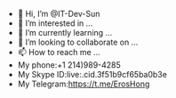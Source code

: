 - 👋 Hi, I’m @IT-Dev-Sun
- 👀 I’m interested in ...
- 🌱 I’m currently learning ...
- 💞️ I’m looking to collaborate on ...
- 📫 How to reach me ...
- My phone:+1 214)989-4285
- My Skype ID:live:.cid.3f51b9cf65ba0b3e
- My Telegram:https://t.me/ErosHong
<!---
IT-Dev-Sun/IT-Dev-Sun is a ✨ special ✨ repository because its `README.md` (this file) appears on your GitHub profile.
You can click the Preview link to take a look at your changes.
--->
